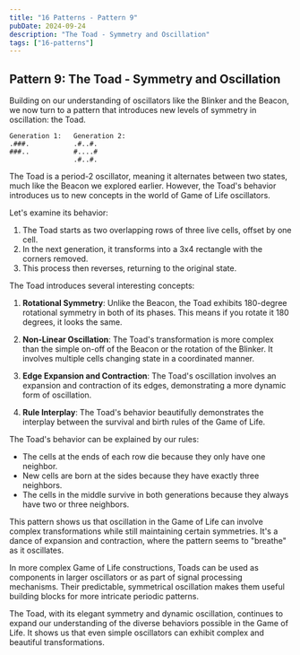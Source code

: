 ```yaml
---
title: "16 Patterns - Pattern 9"
pubDate: 2024-09-24
description: "The Toad - Symmetry and Oscillation"
tags: ["16-patterns"]
---
```


## Pattern 9: The Toad - Symmetry and Oscillation

Building on our understanding of oscillators like the Blinker and the Beacon, we now turn to a pattern that introduces new levels of symmetry in oscillation: the Toad.

```
Generation 1:   Generation 2:
.###.           .#..#.
###..           #....#
                .#..#.
```

The Toad is a period-2 oscillator, meaning it alternates between two states, much like the Beacon we explored earlier. However, the Toad's behavior introduces us to new concepts in the world of Game of Life oscillators.

Let's examine its behavior:

1. The Toad starts as two overlapping rows of three live cells, offset by one cell.
2. In the next generation, it transforms into a 3x4 rectangle with the corners removed.
3. This process then reverses, returning to the original state.

The Toad introduces several interesting concepts:

1. **Rotational Symmetry**: Unlike the Beacon, the Toad exhibits 180-degree rotational symmetry in both of its phases. This means if you rotate it 180 degrees, it looks the same.

2. **Non-Linear Oscillation**: The Toad's transformation is more complex than the simple on-off of the Beacon or the rotation of the Blinker. It involves multiple cells changing state in a coordinated manner.

3. **Edge Expansion and Contraction**: The Toad's oscillation involves an expansion and contraction of its edges, demonstrating a more dynamic form of oscillation.

4. **Rule Interplay**: The Toad's behavior beautifully demonstrates the interplay between the survival and birth rules of the Game of Life.

The Toad's behavior can be explained by our rules:

- The cells at the ends of each row die because they only have one neighbor.
- New cells are born at the sides because they have exactly three neighbors.
- The cells in the middle survive in both generations because they always have two or three neighbors.

This pattern shows us that oscillation in the Game of Life can involve complex transformations while still maintaining certain symmetries. It's a dance of expansion and contraction, where the pattern seems to "breathe" as it oscillates.

In more complex Game of Life constructions, Toads can be used as components in larger oscillators or as part of signal processing mechanisms. Their predictable, symmetrical oscillation makes them useful building blocks for more intricate periodic patterns.

The Toad, with its elegant symmetry and dynamic oscillation, continues to expand our understanding of the diverse behaviors possible in the Game of Life. It shows us that even simple oscillators can exhibit complex and beautiful transformations.